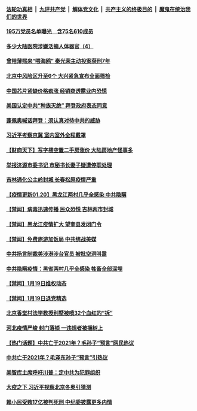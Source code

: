 

####  [法轮功真相](../../../../basic/blob/master/README.md?t=01201631) &nbsp;|&nbsp; [九评共产党](../../../../9ping.md/blob/master/README.md?t=01201631) &nbsp;|&nbsp; [解体党文化](../../../../jtdwh.md/blob/master/README.md?t=01201631)  &nbsp;|&nbsp; [共产主义的终极目的](../../../../gczydzjmd.md/blob/master/README.md?t=01201631) &nbsp;|&nbsp; [魔鬼在统治我们的世界](../../../../mgztzwmdsj.md/blob/master/README.md?t=01201631) 


#### [195万党员名单曝光　含75名610成员](../pages/prog204/a103036044.md?t=01201631) 

#### [多少大陆医院涉嫌活摘人体器官（4）](../pages/prog204/a103036028.md?t=01201631) 

#### [曾陪薄熙来“喂海鸥” 秦光荣主动投案获刑7年](../pages/prog204/a103036007.md?t=01201631) 

#### [北京中风险区升至6个 大兴紧急宣布全面筛检](../pages/prog204/a103035968.md?t=01201631) 

#### [中国芯片紧缺价格疯涨 经销商透露业内恐慌](../pages/prog204/a103035947.md?t=01201631) 

#### [美国认定中共“种族灭绝” 拜登政府表态同意](../pages/prog204/a103035950.md?t=01201631) 

#### [蓬佩奥喊话拜登：须认真对待中共的威胁](../pages/prog204/a103035906.md?t=01201631) 

#### [习近平考察京冀 室内室外全程戴罩](../pages/prog204/a103035879.md?t=01201631) 

#### [【财商天下】写字楼空置二手房涨价 大陆房地产怪事多](../pages/prog204/a103035845.md?t=01201631) 

#### [举报济源市委书记 市秘书长妻子疑遭停职处理](../pages/prog204/a103035731.md?t=01201631) 

#### [吉林通化公主岭封城 长春松原疫情严重](../pages/prog204/a103035698.md?t=01201631) 

#### [【疫情更新01.20】黑龙江两村几乎全感染 中共隐瞒](../pages/prog204/a103034335.md?t=01201631) 



#### [【禁闻】病毒迅速传播 民众恐慌 吉林两市封城](../pages/prog204/a103035577.md?t=01201631) 

#### [【禁闻】黑龙江疫情扩大 望奎县发闭门令](../pages/prog204/a103035553.md?t=01201631) 

#### [【禁闻】免费旅游加饭局 中共统战美媒](../pages/prog204/a103035551.md?t=01201631) 

#### [中共扬言制裁美涉港涉台官员 被批空洞叫嚣](../pages/prog204/a103035515.md?t=01201631) 

#### [中共隐瞒疫情：黑省两村几乎全感染 牲畜全部深埋](../pages/prog204/a103035494.md?t=01201631) 

#### [【禁闻】1月19日维权动态](../pages/prog204/a103035492.md?t=01201631) 

#### [【禁闻】1月19日退党精选](../pages/prog204/a103035487.md?t=01201631) 

#### [北京香堂村法学教授别墅被喷32个血红的“拆”](../pages/prog204/a103035321.md?t=01201631) 

#### [河北疫情严峻 封门落锁 一违规者被捆树上](../pages/prog204/a103035315.md?t=01201631) 

#### [【热门话题】中共亡于2021年？毛孙子“预言”网民热议](../pages/prog204/a103035294.md?t=01201631) 

#### [中共亡于2021年？毛泽东孙子“预言”引热议](../pages/prog204/a103035278.md?t=01201631) 

#### [美智库主席呼吁川普：定中共为犯罪组织](../pages/prog204/a103035281.md?t=01201631) 


#### [大疫之下 习近平视察北京冬奥引猜测](../pages/prog204/a103035254.md?t=01201631) 

#### [赖小民受贿17亿被判死刑 中纪委披露更多内情](../pages/prog204/a103035070.md?t=01201631) 

